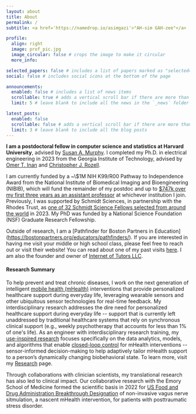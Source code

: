 ```yaml
---
layout: about
title: About
permalink: /
subtitle: <a href='https://namedrop.io/asimgazi'>"AH-sim GAH-zee"</a>

profile:
  align: right
  image: prof_pic.jpg
  image_circular: false # crops the image to make it circular
  more_info: 

selected_papers: false # includes a list of papers marked as "selected={true}"
social: false # includes social icons at the bottom of the page

announcements:
  enabled: false # includes a list of news items
  scrollable: true # adds a vertical scroll bar if there are more than 3 news items
  limit: 5 # leave blank to include all the news in the `_news` folder

latest_posts:
  enabled: false
  scrollable: false # adds a vertical scroll bar if there are more than 3 new posts items
  limit: 3 # leave blank to include all the blog posts
---
```


**I am a postdoctoral fellow in computer science and statistics at Harvard University**, advised by [Susan A. Murphy](https://people.seas.harvard.edu/~samurphy/). I completed my Ph.D. in electrical engineering in 2023 from the Georgia Institute of Technology, advised by [Omer T. Inan](https://irl.gatech.edu/people/) and [Christopher J. Rozell](https://siplab.gatech.edu/people.html/).

I am currently funded by a ~\\$1M NIH K99/R00 Pathway to Independence Award from the National Institute of Biomedical Imaging and Bioengineering (NIBIB), which will fund the remainder of my postdoc and up to [&#36;747k over my first three years as an assistant professor](http://bit.ly/43uk7xN) at whichever institution I join. Previously, I was supported by Schmidt Sciences, in partnership with the Rhodes Trust, as [one of 32 Schmidt Science Fellows selected from around the world](https://schmidtsciencefellows.org/fellow/asim-gazi/) in 2023. My PhD was funded by a National Science Foundation (NSF) Graduate Research Fellowship.

Outside of research, I am a [Pathfinder for Boston Partners in Education] (https://bostonpartners.org/educators/pathfinders/). If you are interested in having me visit your middle or high school class, please feel free to reach out or visit their website! You can read about one of my past visits [here](https://bostonpartners.org/asim-gazi-gardner-pilot-academy/). I am also the founder and owner of [Internet of Tutors LLC](https://www.internetoftutors.com/).


#### Research Summary
To help prevent and treat chronic diseases, I work on the next generation of intelligent [mobile health (mHealth)](https://en.wikipedia.org/wiki/MHealth) interventions that provide personalized healthcare support during everyday life, leveraging wearable sensors and other ubiquitous sensor technologies for real-time feedback. My interdisciplinary research addresses the dire need for personalized healthcare support during everyday life -- support that is currently left unaddressed by traditional healthcare systems that rely on synchronous clinical support (e.g., weekly psychotherapy that accounts for less than 1% of one's life). As an engineer with interdisciplinary research training, my [use-inspired research](https://nap.nationalacademies.org/read/12015/chapter/5) focuses specifically on the data analytics, models, and algorithms that enable [closed-loop control](https://en.wikipedia.org/wiki/Closed-loop_controller) for mHealth interventions -- sensor-informed decision-making to help adaptively tailor mHealth support to a person’s dynamically changing biobehavioral state. To learn more, visit my [Research](/research/) page.

Through collaborations with clinician scientists, my translational research has also led to clinical impact. Our collaborative research with the Emory School of Medicine formed the scientific basis in 2022 for [US Food and Drug Administration Breakthrough Designation](https://research.gatech.edu/research-georgia-tech-and-emory-university-leads-fda-breakthrough-designation-new-ptsd-treatment) of non-invasive vagus nerve sitmulation, a nascent mHealth intervention, for patients with posttraumatic stress disorder.